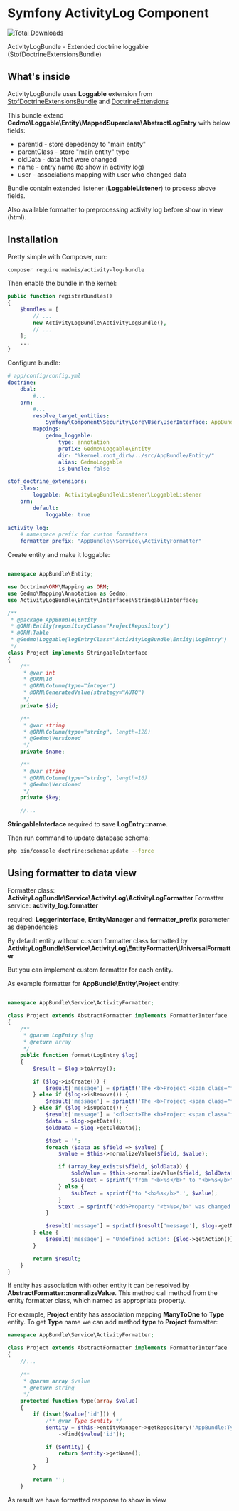 Symfony ActivityLog Component
==================================

[![Total Downloads][downloads-image]][package-link]

ActivityLogBundle - Extended doctrine loggable (StofDoctrineExtensionsBundle)

What's inside
------------

ActivityLogBundle uses **Loggable** extension from [StofDoctrineExtensionsBundle][stof-link] and [DoctrineExtensions][doctrine-link]

This bundle extend **Gedmo\Loggable\Entity\MappedSuperclass\AbstractLogEntry** with below fields:

- parentId - store depedency to "main entity"
- parentClass - store "main entity" type
- oldData - data that were changed
- name - entry name (to show in activity log)
- user - associations mapping with user who changed data

Bundle contain extended listener (**LoggableListener**) to process above fields.

Also available formatter to preprocessing activity log before show in view (html). 


Installation
------------
Pretty simple with Composer, run:

``` bash
composer require madmis/activity-log-bundle
```

Then enable the bundle in the kernel:

``` php
public function registerBundles()
{
    $bundles = [
        // ...
        new ActivityLogBundle\ActivityLogBundle(),
        // ...
    ];
    ...
}
```

Configure bundle:

``` yml
# app/config/config.yml
doctrine:
    dbal:
        #...
    orm:
        #...
        resolve_target_entities:
            Symfony\Component\Security\Core\User\UserInterface: AppBundle\Entity\User
        mappings:
            gedmo_loggable:
                type: annotation
                prefix: Gedmo\Loggable\Entity
                dir: "%kernel.root_dir%/../src/AppBundle/Entity/"
                alias: GedmoLoggable
                is_bundle: false

stof_doctrine_extensions:
    class:
        loggable: ActivityLogBundle\Listener\LoggableListener
    orm:
        default:
            loggable: true
            
activity_log:
    # namespace prefix for custom formatters 
    formatter_prefix: "AppBundle\\Service\\ActivityFormatter"
```

Create entity and make it loggable:

```php

namespace AppBundle\Entity;

use Doctrine\ORM\Mapping as ORM;
use Gedmo\Mapping\Annotation as Gedmo;
use ActivityLogBundle\Entity\Interfaces\StringableInterface;

/**
 * @package AppBundle\Entity
 * @ORM\Entity(repositoryClass="ProjectRepository")
 * @ORM\Table
 * @Gedmo\Loggable(logEntryClass="ActivityLogBundle\Entity\LogEntry")
 */
class Project implements StringableInterface
{
    /**
     * @var int
     * @ORM\Id
     * @ORM\Column(type="integer")
     * @ORM\GeneratedValue(strategy="AUTO")
     */
    private $id;

    /**
     * @var string
     * @ORM\Column(type="string", length=128)
     * @Gedmo\Versioned
     */
    private $name;

    /**
     * @var string
     * @ORM\Column(type="string", length=16)
     * @Gedmo\Versioned
     */
    private $key;

    //...
```
**StringableInterface** required to save **LogEntry::name**.

Then run command to update database schema:

``` bash
php bin/console doctrine:schema:update --force
```

Using formatter to data view
------------

Formatter class: **ActivityLogBundle\Service\ActivityLog\ActivityLogFormatter**
Formatter service: **activity_log.formatter**

required: **LoggerInterface**, **EntityManager** and **formatter_prefix** parameter as dependencies

By default entity without custom formatter class formatted by **ActivityLogBundle\Service\ActivityLog\EntityFormatter\UniversalFormatter**

But you can implement custom formatter for each entity.

As example formatter for **AppBundle\Entity\Project** entity:

```php

namespace AppBundle\Service\ActivityFormatter;

class Project extends AbstractFormatter implements FormatterInterface
{
    /**
     * @param LogEntry $log
     * @return array
     */
    public function format(LogEntry $log)
    {
        $result = $log->toArray();

        if ($log->isCreate()) {
            $result['message'] = sprintf('The <b>Project <span class="font-green-jungle">"%s"</span></b> was created.', $log->getName());
        } else if ($log->isRemove()) {
            $result['message'] = sprintf('The <b>Project <span class="font-red-flamingo">"%s"</span></b> was removed.', $log->getName());
        } else if ($log->isUpdate()) {
            $result['message'] = '<dl><dt>The <b>Project <span class="font-yellow-gold">"%s"</span></b> was updated.</dt>%s</dl>';
            $data = $log->getData();
            $oldData = $log->getOldData();

            $text = '';
            foreach ($data as $field => $value) {
                $value = $this->normalizeValue($field, $value);

                if (array_key_exists($field, $oldData)) {
                    $oldValue = $this->normalizeValue($field, $oldData[$field]);
                    $subText = sprintf('from "<b>%s</b>" to "<b>%s</b>".', $oldValue, $value);
                } else {
                    $subText = sprintf('to "<b>%s</b>".', $value);
                }
                $text .= sprintf('<dd>Property "<b>%s</b>" was changed: %s</dd>', $field, $subText);
            }

            $result['message'] = sprintf($result['message'], $log->getName(), $text);
        } else {
            $result['message'] = "Undefined action: {$log->getAction()}.";
        }

        return $result;
    }
}
```

If entity has association with other entity it can be resolved by  **AbstractFormatter::normalizeValue**.
This method call method from the entity formatter class, which named as appropriate property.

For example, **Project** entity has association mapping **ManyToOne** to **Type** entity. 
To get **Type** name we can add method **type** to **Project** formatter:

```php
namespace AppBundle\Service\ActivityFormatter;

class Project extends AbstractFormatter implements FormatterInterface
{
    //...
    
    /**
     * @param array $value
     * @return string
     */
    protected function type(array $value)
    {
        if (isset($value['id'])) {
            /** @var Type $entity */
            $entity = $this->entityManager->getRepository('AppBundle:Type')
                ->find($value['id']);

            if ($entity) {
                return $entity->getName();
            }
        }

        return '';
    }
```

As result we have formatted response to show in view



[package-link]: https://packagist.org/packages/madmis/activity-log-bundle
[license-image]: https://poser.pugx.org/symfony-bundles/bundle-dependency/license
[downloads-image]: https://poser.pugx.org/madmis/activity-log-bundle/downloads
[stof-link]: https://github.com/stof/StofDoctrineExtensionsBundle
[doctrine-link]: https://github.com/Atlantic18/DoctrineExtensions 
